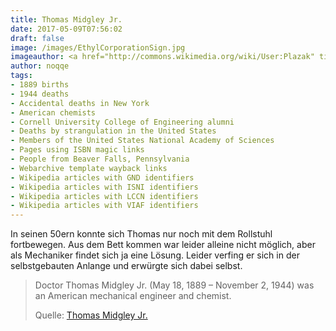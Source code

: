 ```yaml
---
title: Thomas Midgley Jr.
date: 2017-05-09T07:56:02
draft: false
image: /images/EthylCorporationSign.jpg
imageauthor: <a href="http://commons.wikimedia.org/wiki/User:Plazak" title="User:Plazak">Plazak</a>
author: noqqe
tags:
- 1889 births
- 1944 deaths
- Accidental deaths in New York
- American chemists
- Cornell University College of Engineering alumni
- Deaths by strangulation in the United States
- Members of the United States National Academy of Sciences
- Pages using ISBN magic links
- People from Beaver Falls, Pennsylvania
- Webarchive template wayback links
- Wikipedia articles with GND identifiers
- Wikipedia articles with ISNI identifiers
- Wikipedia articles with LCCN identifiers
- Wikipedia articles with VIAF identifiers
---
```


In seinen 50ern konnte sich Thomas nur noch mit dem Rollstuhl fortbewegen.
Aus dem Bett kommen war leider alleine nicht möglich, aber als Mechaniker
findet sich ja eine Lösung. Leider verfing er sich in der selbstgebauten
Anlange und erwürgte sich dabei selbst.

> Doctor Thomas Midgley Jr. (May 18, 1889 – November 2, 1944) was an American
> mechanical engineer and chemist.
>
> Quelle: [Thomas Midgley Jr.](https://en.wikipedia.org/wiki/Thomas_Midgley_Jr.)
